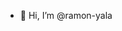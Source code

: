 - 👋 Hi, I’m @ramon-yala


<!---
ramon-yala/ramon-yala is a ✨ special ✨ repository because its `README.md` (this file) appears on your GitHub profile.
You can click the Preview link to take a look at your changes.
--->
